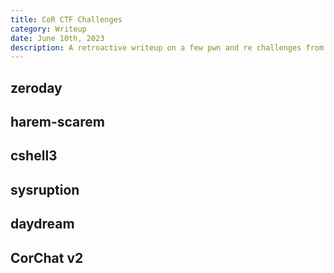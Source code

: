 ```yaml
---
title: CoR CTF Challenges
category: Writeup
date: June 10th, 2023
description: A retroactive writeup on a few pwn and re challenges from CoR CTF.
---
```


## zeroday

## harem-scarem 

## cshell3

## sysruption

## daydream 

## CorChat v2 

